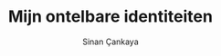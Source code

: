 ---
title: "Mijn ontelbare identiteiten"
author: "Sinan Çankaya"
isbn: ""
isbn13: "9789403184005"
rating: "4"
publisher: "De Bezige Bij"
pages: "240"
publishYear: "2020"
read: "2020"
goodreads_id: "53549474"
---